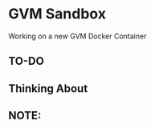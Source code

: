 # GVM Sandbox
Working on a new GVM Docker Container


## TO-DO


## Thinking About


## NOTE:








